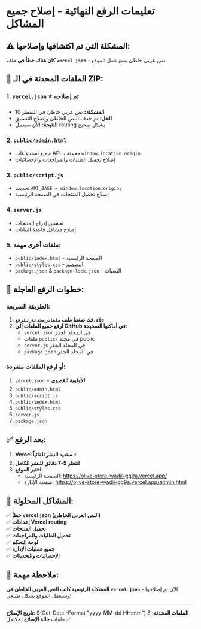 # تعليمات الرفع النهائية - إصلاح جميع المشاكل

## ⚠️ المشكلة التي تم اكتشافها وإصلاحها:
**كان هناك خطأ في ملف `vercel.json`** - نص عربي خاطئ يمنع عمل الموقع

## 🎯 الملفات المحدثة في الـ ZIP:

### 1. **`vercel.json`** ⭐ **تم إصلاحه**
- **المشكلة:** نص عربي خاطئ في السطر 10
- **الحل:** تم حذف النص الخاطئ وإصلاح التنسيق
- **النتيجة:** الآن سيعمل routing بشكل صحيح

### 2. **`public/admin.html`**
- جميع استدعاءات API محدثة بـ `window.location.origin`
- إصلاح تحميل الطلبات والمراجعات والإحصائيات

### 3. **`public/script.js`**
- تحديث `API_BASE = window.location.origin;`
- إصلاح تحميل المنتجات في الصفحة الرئيسية

### 4. **`server.js`**
- تحسين إدراج المنتجات
- إصلاح مشاكل قاعدة البيانات

### 5. **ملفات أخرى مهمة:**
- `public/index.html` - الصفحة الرئيسية
- `public/styles.css` - التصميم
- `package.json` & `package-lock.json` - التبعيات

## 🚀 خطوات الرفع العاجلة:

### **الطريقة السريعة:**
1. **فك ضغط ملف `ملفات_محدثة_للرفع.zip`**
2. **ارفع جميع الملفات إلى GitHub في أماكنها الصحيحة:**
   - `vercel.json` في المجلد الجذر
   - ملفات `public/` في مجلد public
   - `server.js` في المجلد الجذر
   - `package.json` في المجلد الجذر

### **أو ارفع الملفات منفردة:**
1. `vercel.json` ⭐ **الأولوية القصوى**
2. `public/admin.html`
3. `public/script.js`
4. `public/index.html`
5. `public/styles.css`
6. `server.js`
7. `package.json`

## ✅ بعد الرفع:
1. **Vercel ستعيد النشر تلقائياً** ⚡
2. **انتظر 5-7 دقائق للنشر الكامل**
3. **اختبر الموقع:**
   - الصفحة الرئيسية: https://olive-store-wadii-gg9a.vercel.app/
   - صفحة الإدارة: https://olive-store-wadii-gg9a.vercel.app/admin.html

## 🔧 المشاكل المحلولة:
✅ **خطأ vercel.json (النص العربي الخاطئ)**  
✅ **إعدادات Vercel routing**  
✅ **تحميل المنتجات**  
✅ **تحميل الطلبات والمراجعات**  
✅ **لوحة التحكم**  
✅ **جميع عمليات الإدارة**  
✅ **الإحصائيات والتحديثات**

## 📝 ملاحظة مهمة:
**المشكلة الرئيسية كانت النص العربي الخاطئ في `vercel.json`** - الآن تم إصلاحها وسيعمل الموقع بشكل طبيعي!

---
**تاريخ الإصلاح:** $(Get-Date -Format "yyyy-MM-dd HH:mm")
**الملفات المحدثة:** 8 ملفات
**حالة الإصلاح:** مكتمل ✅